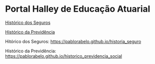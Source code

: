 
# Portal Halley de Educação Atuarial


<a href="https://pablorabelo.github.io/historia_seguro">Histórico dos Seguros</a>

<a href="https://pablorabelo.github.io/historico_previdencia_social">Histórico da Previdência</a>


Hitórico dos Seguros: 
https://pablorabelo.github.io/historia_seguro

Histórico da Previdência:
https://pablorabelo.github.io/historico_previdencia_social


